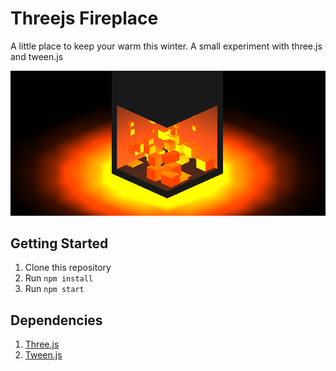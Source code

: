 # Threejs Fireplace

A little place to keep your warm this winter. A small experiment with three.js and tween.js

![Demo](./demo.gif)

## Getting Started

1. Clone this repository
1. Run `npm install`
1. Run `npm start`

## Dependencies

1. [Three.js](https://threejs.org/)
1. [Tween.js](http://www.createjs.com/tweenjs)
